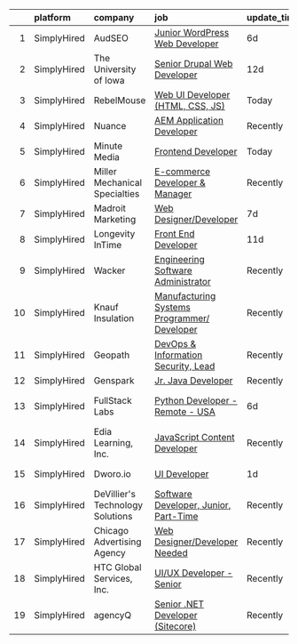 

|    | platform    | company                          | job                                                                                                                                                       | update_time   | location                   |
|---:|:------------|:---------------------------------|:----------------------------------------------------------------------------------------------------------------------------------------------------------|:--------------|:---------------------------|
|  1 | SimplyHired | AudSEO                           | [Junior WordPress Web Developer](https://www.simplyhired.com/job/81u-kaXUUfgsgaOCcB_AVhpynzBXmWH2Qoob0qxKPRAqyj2WjTFEUQ?q=digital+developer)              | 6d            | Remote                     |
|  2 | SimplyHired | The University of Iowa           | [Senior Drupal Web Developer](https://www.simplyhired.com/job/S6Hgr0p-yaN3xmuz2WqYt-RBCDbQgQdOT9ptZralk4obTaRnL-vKmg?q=digital+developer)                 | 12d           | Iowa City, IA              |
|  3 | SimplyHired | RebelMouse                       | [Web UI Developer (HTML, CSS, JS)](https://www.simplyhired.com/job/o2TW80hr5JBXeskkazI9of-OqBBQ83skSAGYfyzO_Ez2optae9evhw?q=digital+developer)            | Today         | Remote                     |
|  4 | SimplyHired | Nuance                           | [AEM Application Developer](https://www.simplyhired.com/job/a-2Cn-rjD_MU7iBaVcWsS7PlBQELtZhz7WZrf0Qk7W3pHrm_SrFhBw?q=digital+developer)                   | Recently      | Burlington, MA             |
|  5 | SimplyHired | Minute Media                     | [Frontend Developer](https://www.simplyhired.com/job/aTPnxODHXukzLAJhJmrQ-KzaMv09H6qUASJGGSGtd7lfR9103qFOgQ?q=digital+developer)                          | Today         | Remote                     |
|  6 | SimplyHired | Miller Mechanical Specialties    | [E-commerce Developer & Manager](https://www.simplyhired.com/job/jmAuZ1dB262FoJcsVkml1bqmKlhdBz_mIEOGsmRsfGNkGPyWFZ3QJw?q=digital+developer)              | Recently      | Mendota Heights, MN        |
|  7 | SimplyHired | Madroit Marketing                | [Web Designer/Developer](https://www.simplyhired.com/job/2ECCZKv_yRidqYSoG3u4dtl6EIssDNlefGaCRzsDoIHb3JnxZOP6Lw?q=digital+developer)                      | 7d            | Remote                     |
|  8 | SimplyHired | Longevity InTime                 | [Front End Developer](https://www.simplyhired.com/job/N7WOHQsc_6XvxJ72RCvs4erI-JW1qd-c2q6_QrPmt6XBKcolqp89zg?q=digital+developer)                         | 11d           | Remote                     |
|  9 | SimplyHired | Wacker                           | [Engineering Software Administrator](https://www.simplyhired.com/job/UT0vMgI73JzWS60JSDUNpPAPWzPDMpWv7b9zH440WkJYln9RhfzGBQ?q=digital+developer)          | Recently      | Charleston, TN             |
| 10 | SimplyHired | Knauf Insulation                 | [Manufacturing Systems Programmer/ Developer](https://www.simplyhired.com/job/oCvXdl-rnYZvuXF1FdqX-H5Vn5E3yFypjngYpeMi1hrMpLgBiNwYwQ?q=digital+developer) | Recently      | Lanett, AL                 |
| 11 | SimplyHired | Geopath                          | [DevOps & Information Security, Lead](https://www.simplyhired.com/job/pcaXLiD58dYu1HlqAepC3dzQdyWym7_4JDu_nu_5uWUc0I5YvbB3oQ?q=digital+developer)         | Recently      | New York, NY               |
| 12 | SimplyHired | Genspark                         | [Jr. Java Developer](https://www.simplyhired.com/job/-Ik3dBtAbggNlMCTA4X5gTI-26BpFk7NrVc48-0IhDjCU1aRYSDxsA?q=digital+developer)                          | Recently      | Remote                     |
| 13 | SimplyHired | FullStack Labs                   | [Python Developer - Remote - USA](https://www.simplyhired.com/job/UI60cc9SssQrzONiwk6eCFtxgO2km4dW0AS8bYcXG0UrdmlLDRQZfQ?q=digital+developer)             | 6d            | Honolulu, HI +21 locations |
| 14 | SimplyHired | Edia Learning, Inc.              | [JavaScript Content Developer](https://www.simplyhired.com/job/BekBcFinBcXuVSD25OKCceV4gfBjApbVnu-TeyJ5eUIYKad3W9FCeg?q=digital+developer)                | Recently      | Remote                     |
| 15 | SimplyHired | Dworo.io                         | [UI Developer](https://www.simplyhired.com/job/qPXgbPhtsqWYiZEBY8ulif6ITPePov6gIOwVJI-N7BztBp6kGpHjHw?q=digital+developer)                                | 1d            | San Jose, CA               |
| 16 | SimplyHired | DeVillier's Technology Solutions | [Software Developer, Junior, Part-Time](https://www.simplyhired.com/job/n3QjirEF9CwcOz3IPoRAuyDAimMDiOtuGoZO5HJ-2RQf7ZUYDZ-7gA?q=digital+developer)       | Recently      | Remote                     |
| 17 | SimplyHired | Chicago Advertising Agency       | [Web Designer/Developer Needed](https://www.simplyhired.com/job/3WomrldDVp_gZau2C1LngZoA36zG91ldOR1uxfIywCG-c5eoqglKUw?q=digital+developer)               | Recently      | Remote                     |
| 18 | SimplyHired | HTC Global Services, Inc.        | [UI/UX Developer - Senior](https://www.simplyhired.com/job/uP9SOiUU3_szTi8WZpb6RVWt9vblNvWeXgCSLlsc9JzUYjZkfoYuuQ?q=digital+developer)                    | Recently      | Troy, MI                   |
| 19 | SimplyHired | agencyQ                          | [Senior .NET Developer (Sitecore)](https://www.simplyhired.com/job/Ut-lVj0mMT5pKUGb3aRl5-TdXZFoYsslVj7_YYNlRqFR3jM2X7mSnQ?q=digital+developer)            | Recently      | Bethesda, MD               |